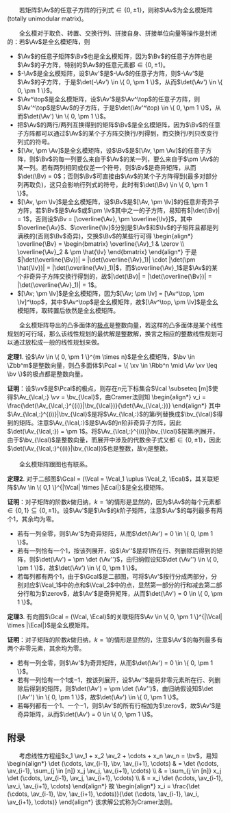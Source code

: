 　　若矩阵$\Av$的任意子方阵的行列式$\in \{ 0, \pm 1 \}$，则称$\Av$为全幺模矩阵(totally unimodular matrix)。

　　全幺模对于取负、转置、交换行列、拼接自身、拼接单位向量等操作是封闭的：若$\Av$是全幺模矩阵，则
- $\Av$的任意子矩阵$\Bv$也是全幺模矩阵，因为$\Bv$的任意子方阵也是$\Av$的子方阵，特别的$\Av$的任意元素都$\in \{ 0, \pm 1 \}$。
- $-\Av$是全幺模矩阵，设$\Av'$是$-\Av$的任意子方阵，则$-\Av'$是$\Av$的子方阵，于是$\det(-\Av') \in \{ 0, \pm 1 \}$，从而$\det(\Av') \in \{ 0, \pm 1 \}$。
- $\Av^\top$是全幺模矩阵，设$\Av'$是$\Av^\top$的任意子方阵，则$\Av'^\top$是$\Av$的子方阵，于是$\det(\Av'^\top) \in \{ 0, \pm 1 \}$，从而$\det(\Av') \in \{ 0, \pm 1 \}$。
- 把$\Av$的两行/两列互换得到的矩阵$\Bv$是全幺模矩阵，因为$\Bv$的任意子方阵都可以通过$\Av$的某个子方阵交换行/列得到，而交换行/列只改变行列式的符号。
- $[\Av, \pm \Av]$是全幺模矩阵，设$\Bv$是$[\Av, \pm \Av]$的任意子方阵，则$\Bv$的每一列要么来自于$\Av$的某一列，要么来自于$\pm \Av$的某一列。若有两列相同或仅差一个符号，则$\Bv$是奇异矩阵，从而$\det(\Bv) = 0$；否则$\Bv$可直接由$\Av$的某个子方阵得到(最多对部分列再取负)，这只会影响行列式的符号，此时有$\det(\Bv) \in \{ 0, \pm 1 \}$。
- $[\Av, \pm \Iv]$是全幺模矩阵，设$\Bv$是$[\Av, \pm \Iv]$的任意非奇异子方阵，若$\Bv$是$\Av$或$\pm \Iv$其中之一的子方阵，易知有$|\det(\Bv)| = 1$，否则设$\Bv = [\overline{\Av}, \pm \overline{\Iv}]$，其中$\overline{\Av}$、$\overline{\Iv}$分别是$\Av$和$\Iv$的子矩阵且都是列满秩的(否则$\Bv$奇异)，交换$\Bv$的某些行可得
\begin{align\*}
    \overline{\Bv} = \begin{bmatrix} \overline{\Av}\_1 & \zerov \\\\ \overline{\Av}\_2 & \pm \hat{\Iv} \end{bmatrix}
\end{align\*}
于是$|\det(\overline{\Bv})| = |\det(\overline{\Av}_1)| \cdot |\det(\pm \hat{\Iv})| = |\det(\overline{\Av}_1)|$，而$\overline{\Av}_1$是$\Av$的某个非奇异子方阵交换行得到的，故$|\det(\Bv)| = |\det(\overline{\Bv})| = |\det(\overline{\Av}_1)| = 1$。
- $[\Av; \pm \Iv]$是全幺模矩阵，因为$[\Av; \pm \Iv] = [\Av^\top, \pm \Iv]^\top$，其中$\Av^\top$是全幺模矩阵，故$[\Av^\top, \pm \Iv]$是全幺模矩阵，取转置后依然是全幺模矩阵。

　　全幺模矩阵导出的凸多面体的[极点](https://avanti1980.github.io/notes-on-math/posts/convex-optimization/extreme-point.html)是整数向量，若这样的凸多面体是某个线性规划的可行域，那么该线性规划的最优解是整数解，换言之相应的整数线性规划可以通过放松成一般的线性规划来做。

**定理1**. 设$\Av \in \{ 0, \pm 1 \}^{m \times n}$是全幺模矩阵，$\bv \in \Zbb^m$是整数向量，则凸多面体$\Pcal = \{ \xv \in \Rbb^n \mid \Av \xv \leq \bv \}$的极点都是整数向量。

**证明**：设$\vv$是$\Pcal$的极点，则存在$n$元下标集合$\Ical \subseteq [m]$使得$\Av_{\Ical,:} \vv = \bv_{\Ical}$，由Cramer法则知
\begin{align\*}
    v\_i = \frac{\det(\Av\_{\Ical,:}^{(i)}|\bv\_{\Ical})}{\det(\Av\_{\Ical,:})}
\end{align\*}
其中$\Av_{\Ical,:}^{(i)}|\bv_{\Ical}$是将$\Av_{\Ical,:}$的第$i$列替换成$\bv_{\Ical}$得到的矩阵。注意$\Av_{\Ical,:}$是$\Av$的$n$阶非奇异子方阵，因此$\det(\Av_{\Ical,:}) = \pm 1$。将$\Av_{\Ical,:}^{(i)}|\bv_{\Ical}$按第$i$列展开，由于$\bv_{\Ical}$是整数向量，而展开中涉及的代数余子式又都$\in \{ 0, \pm 1 \}$，因此$\det(\Av_{\Ical,:}^{(i)}|\bv_{\Ical})$也是整数，故$v_i$是整数。

　　全幺模矩阵跟图也有联系。

**定理2**. 对于二部图$\Gcal = (\Vcal = \Vcal_1 \uplus \Vcal_2, \Ecal)$，其关联矩阵$\Av \in \{ 0,1 \}^{|\Vcal| \times |\Ecal|}$是全幺模矩阵。

**证明**：对子矩阵的阶数$k$做归纳，$k=1$的情形是显然的，因为$\Av$的每个元素都$\in \{ 0,1 \} \subseteq \{ 0, \pm 1 \}$。设$\Av'$是$\Av$的$k$阶子矩阵，注意$\Av'$的每列最多有两个$1$，其余均为零。
- 若有一列全零，则$\Av'$为奇异矩阵，从而$\det(\Av') = 0 \in \{ 0, \pm 1 \}$。
- 若有一列恰有一个$1$，按该列展开，设$\Av''$是将$1$所在行、列删除后得到的矩阵，则$\det(\Av') = \pm \det (\Av'')$，由归纳假设知$\det (\Av'') \in \{ 0, \pm 1 \}$，故$\det(\Av') \in \{ 0, \pm 1 \}$。
- 若每列都有两个$1$，由于$\Gcal$是二部图，可将$\Av'$按行分成两部分，分别对应$\Vcal_1$中的点和$\Vcal_2$中的点，显然第一部分的行和减去第二部分行和为$\zerov$，故$\Av'$是奇异矩阵，从而$\det(\Av') = 0 \in \{ 0, \pm 1 \}$。

**定理3**. 有向图$\Gcal = (\Vcal, \Ecal)$的关联矩阵$\Av \in \{ 0, \pm 1 \}^{|\Vcal| \times |\Ecal|}$是全幺模矩阵。

**证明**：对子矩阵的阶数$k$做归纳，$k=1$的情形是显然的，注意$\Av'$的每列最多有两个非零元素，其余均为零。
- 若有一列全零，则$\Av'$为奇异矩阵，从而$\det(\Av') = 0 \in \{ 0, \pm 1 \}$。
- 若有一列恰有一个$1$或$-1$，按该列展开，设$\Av''$是将非零元素所在行、列删除后得到的矩阵，则$\det(\Av') = \pm \det (\Av'')$，由归纳假设知$\det (\Av'') \in \{ 0, \pm 1 \}$，故$\det(\Av') \in \{ 0, \pm 1 \}$。
- 若每列都有一个$1$、一个$-1$，则$\Av'$的所有行相加为$\zerov$，故$\Av'$是奇异矩阵，从而$\det(\Av') = 0 \in \{ 0, \pm 1 \}$。

## 附录

　　考虑线性方程组$x_1 \av_1 + x_2 \av_2 + \cdots + x_n \av_n = \bv$，易知
\begin{align\*}
    \det (\cdots, \av\_{i-1}, \bv, \av\_{i+1}, \cdots) & = \det (\cdots, \av\_{i-1}, \sum\_{j \in [n]} x\_j \av\_j, \av\_{i+1}, \cdots) \\\\
                                                     & = \sum\_{j \in [n]} x\_j \det (\cdots, \av\_{i-1}, \av\_j, \av\_{i+1}, \cdots) \\\\
                                                     & = x\_i \det (\cdots, \av\_{i-1}, \av\_i, \av\_{i+1}, \cdots)
\end{align\*}
故
\begin{align\*}
    x\_i = \frac{\det (\cdots, \av\_{i-1}, \bv, \av\_{i+1}, \cdots)}{\det (\cdots, \av\_{i-1}, \av\_i, \av\_{i+1}, \cdots)}
\end{align\*}
该求解公式称为Cramer法则。

　　

